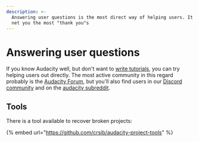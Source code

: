 ```yaml
---
description: >-
  Answering user questions is the most direct way of helping users. It also will
  net you the most "thank you"s
---
```


# Answering user questions

If you know Audacity well, but don't want to [write tutorials](tutorials/), you can try helping users out directly. The most active community in this regard probably is the [Audacity Forum](https://forum.audacityteam.org/), but you'll also find users in our [Discord community](https://discord.gg/T7g45chg3M) and on the [audacity subreddit](https://www.reddit.com/r/audacity/).&#x20;

## Tools

There is a tool available to recover broken projects:

{% embed url="https://github.com/crsib/audacity-project-tools" %}
